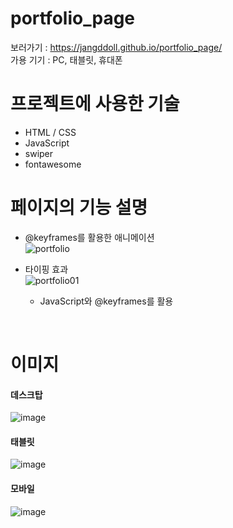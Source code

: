 # portfolio_page
보러가기 : https://jangddoll.github.io/portfolio_page/ <br>
가용 기기 : PC, 태블릿, 휴대폰

# 프로젝트에 사용한 기술
* HTML / CSS
* JavaScript
* swiper
* fontawesome

# 페이지의 기능 설명
* @keyframes를 활용한 애니메이션<br>
  ![portfolio](https://github.com/jangddoll/portfolio_page/assets/145321198/5b26393d-5eeb-4daa-ac04-c5d2b63e07c2)

* 타이핑 효과<br>
  ![portfolio01](https://github.com/jangddoll/portfolio_page/assets/145321198/7d64e3f7-ccc8-4ba9-a34e-90f588905c47)
  * JavaScript와 @keyframes를 활용
<br> 

# 이미지
#### 데스크탑
![image](https://github.com/jangddoll/portfolio_page/assets/145321198/f9a572dc-3745-459c-988f-388c3e6f2b74)
<br>

#### 태블릿
![image](https://github.com/jangddoll/portfolio_page/assets/145321198/31f0de21-d77f-4daf-90ed-bb1f50b79314)
<br>

#### 모바일
![image](https://github.com/jangddoll/portfolio_page/assets/145321198/f856f89f-a310-4a5e-b90f-deac8606114a)


